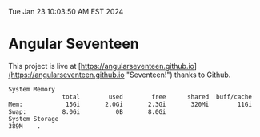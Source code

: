 Tue Jan 23 10:03:50 AM EST 2024

# Angular Seventeen


This project is live at [https://angularseventeen.github.io](https://angularseventeen.github.io "Seventeen!") thanks to Github.

```bash
System Memory
               total        used        free      shared  buff/cache   available
Mem:            15Gi       2.0Gi       2.3Gi       320Mi        11Gi        13Gi
Swap:          8.0Gi          0B       8.0Gi
System Storage
389M	.
```
```bash
